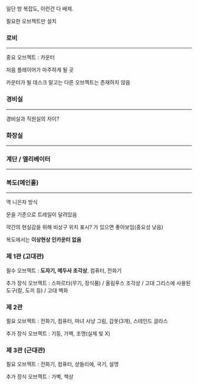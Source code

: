 일단 방 복잡도, 이런건 다 배제.

필요한 오브젝트만 설치

### 로비

---

중요 오브젝트 : 카운터

처음 플레이어가 마주하게 될 곳

카운터가 될 데스크 말고는 다른 오브젝트는 존재하지 않음

### 경비실

---

경비실과 직원실의 차이?

### 화장실

---

### 계단 / 엘리베이터

---

### 복도(메인홀)

---

역 니은자 방식

문을 기준으로 트레일이 달려있음

약간의 현실감을 위해 비상구 위치 표시? 가 있으면 좋아보임(중요성 낮음)

복도에서는 **이상현상 인카운터 없음**

### 제 1관 (고대관)

필수 오브젝트 :  **도자기, 메두사 조각상**, 컴퓨터, 전화기

추가 장식 오브젝트 :  스파르타(무기, 장식품) / 올림푸스 조각상 / 고대 그리스에 사용된 도구(칼, 도끼 등) / 고대 벽화 

### 제 2관

필요 오브젝트  :  전화기, 컴퓨터, 마녀 사냥 그림, 갑옷(3개), 스테인드 글라스

추가 장식 오브젝트 :  기둥, 가벽, 조명(실제 빛 X)

### 제 3관 (근대관)

필요 오브젝트 :  전화기, 컴퓨터, 샹들리에, 국기, 설명 

추가 장식 오브젝트 :  가벽, 책상
